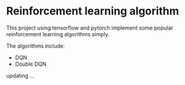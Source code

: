 # Reinforcement learning algorithm 

This project using tensorflow and pytorch implement some popular reinforcement learning algorithms simply.

The algorithms include:

- DQN
- Double DQN

updating ...


